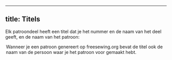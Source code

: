 ***

## title: Titels

Elk patroondeel heeft een titel dat je het nummer en de naam van het deel geeft, en de naam van het patroon:

<Legend part="title" caption="Example of a title" >

<Note>
Wanneer je een patroon genereert op freesewing.org bevat de titel ook de naam van de persoon waar je het patroon voor gemaakt hebt.
</Note>
